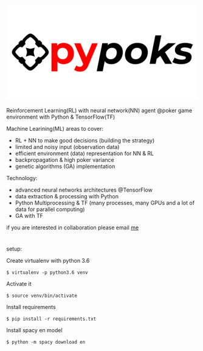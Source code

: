 ![](pypoks.png)

Reinforcement Learning(RL) with neural network(NN) agent @poker game environment with Python & TensorFlow(TF)

Machine Learining(ML) areas to cover:
- RL + NN to make good decisions (building the strategy)
- limited and noisy input (observation data)
- efficient environment (data) representation for NN & RL 
- backpropagation & high poker variance
- genetic algorithms (GA) implementation  

Technology:
- advanced neural networks architectures @TensorFlow
- data extraction & processing with Python
- Python Multiprocessing & TF (many processes, many GPUs and a lot of data for parallel computing)
- GA with TF

if you are interested in collaboration please email [me](mailto:tojestprzedmalpa@gmail.com)

#
setup:

Create virtualenv with python 3.6
```
$ virtualenv -p python3.6 venv
```
Activate it
```
$ source venv/bin/activate
```
Install requirements
```
$ pip install -r requirements.txt
```
Install spacy en model
```
$ python -m spacy download en
```